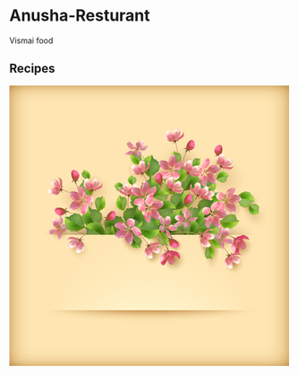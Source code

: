 # Anusha-Resturant
Vismai food
## Recipes
![recipe](https://raw.githubusercontent.com/jeevanakoti/Anusha-Resturant/master/2.jpg)
